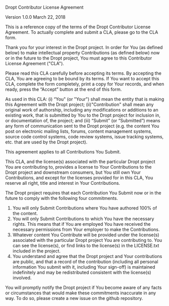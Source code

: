 Dropt Contributor License Agreement

Version 1.0.0 March 22, 2018

This is a reference copy of the terms of the Dropt Contributor License Agreement. To actually complete and submit a CLA, please go to the CLA form.

Thank you for your interest in the Dropt project. In order for You (as defined below) to make intellectual property Contributions (as defined below) now or in the future to the Dropt project, You must agree to this Contributor License Agreement ("CLA").

Please read this CLA carefully before accepting its terms. By accepting the CLA, You are agreeing to be bound by its terms. If You want to accept this CLA, complete the form completely, print a copy for Your records, and when ready, press the “Accept” button at the end of this form.

As used in this CLA: (i) “You" (or "Your") shall mean the entity that is making this Agreement with the Dropt project; (ii)"Contribution" shall mean any original work of authorship, including any modifications or additions to an existing work, that is submitted by You to the Dropt project for inclusion in, or documentation of, the project; and (iii) “Submit” (or “Submitted”) means any form of communication sent to the Dropt project (e.g. the content You post on electronic mailing lists, forums, content management systems, source code control systems, code review systems, issue tracking systems, etc. that are used by the Dropt project).

This agreement applies to all Contributions You Submit.

This CLA, and the license(s) associated with the particular Dropt project You are contributing to, provides a license to Your Contributions to the Dropt project and downstream consumers, but You still own Your Contributions, and except for the licenses provided for in this CLA, You reserve all right, title and interest in Your Contributions.

The Dropt project requires that each Contribution You Submit now or in the future to comply with the following four commitments.

  1. You will only Submit Contributions where You have authored 100% of the content.
  2. You will only Submit Contributions to which You have the necessary rights. This means that if You are employed You have received the necessary permissions from Your employer to make the Contributions.
  3. Whatever content You Contribute will be provided under the license(s) associated with the particular Dropt project You are contributing to. You can see the license(s), or find links to the license(s) in the LICENSE.txt included in the project.
  4. You understand and agree that the Dropt project and Your contributions are public, and that a record of the contribution (including all personal information You submit with it, including Your sign-off) is maintained indefinitely and may be redistributed consistent with the license(s) involved.

You will promptly notify the Dropt project if You become aware of any facts or circumstances that would make these commitments inaccurate in any way. To do so, please create a new issue on the github repository.